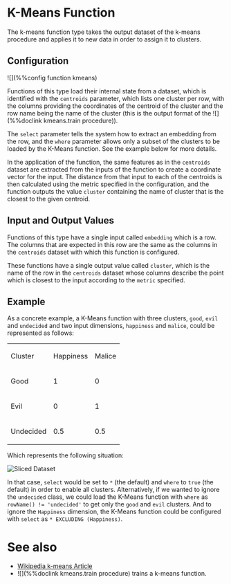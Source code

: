 # K-Means Function

The k-means function type takes the output dataset of the k-means procedure and applies
it to new data in order to assign it to clusters.

## Configuration

![](%%config function kmeans)

Functions of this type load their internal state from a dataset, which is identified
with the `centroids` parameter, which lists one cluster per row, with the columns 
providing the coordinates of the centroid of the cluster and the row name being 
the name of the cluster (this is the output format of the ![](%%doclink kmeans.train procedure)).  

The `select` parameter
tells the system how to extract an embedding from the row, and the `where`
parameter allows only a subset of the clusters to be loaded by the K-Means
function. See the example below for more details.

In the application of the function, the same features as in the `centroids`
dataset are extracted from the inputs of the function to create a coordinate
vector for the input.  The distance from that input to each of the centroids
is then calculated using the metric specified in the configuration, and the 
function outputs the value `cluster` containing the name of cluster that is
the closest to the given centroid.

## Input and Output Values

Functions of this type have a single input called `embedding` which is a row. The columns that
are expected in this row are the same as the columns in the `centroids` dataset with
which this function is configured.

These functions have a single output value called `cluster`, which is the name of the row
in the `centroids` dataset whose columns describe the point which is closest to the 
input according to the `metric` specified.

## Example

As a concrete example, a K-Means function with three clusters, `good`, `evil` and `undecided`
and two input dimensions, `happiness` and `malice`, could be represented
as follows:

<table cellpadding="0" cellspacing="0" class="c12"><tbody><tr class="c9"><td class="c14" colspan="1" rowspan="1"><p class="c2"><span class="c13">Cluster</span></p></td><td class="c14" colspan="1" rowspan="1"><p class="c2"><span class="c13">Happiness</span></p></td><td class="c14" colspan="1" rowspan="1"><p class="c2"><span class="c13">Malice</span></p></td></tr><tr class="c9"><td class="c14" colspan="1" rowspan="1"><p class="c2"><span class="c0">Good</span></p></td><td class="c14" colspan="1" rowspan="1"><p class="c2"><span class="c0">1</span></p></td><td class="c14" colspan="1" rowspan="1"><p class="c2"><span class="c0">0</span></p></td></tr><tr class="c9"><td class="c14" colspan="1" rowspan="1"><p class="c2"><span class="c0">Evil</span></p></td><td class="c14" colspan="1" rowspan="1"><p class="c2"><span class="c0">0</span></p></td><td class="c14" colspan="1" rowspan="1"><p class="c2"><span class="c0">1</span></p></td></tr><tr class="c9"><td class="c14" colspan="1" rowspan="1"><p class="c2"><span class="c0">Undecided</span></p></td><td class="c14" colspan="1" rowspan="1"><p class="c2"><span class="c0">0.5</span></p></td><td class="c14" colspan="1" rowspan="1"><p class="c2"><span class="c0">0.5</span></p></td></tr></tbody></table>

Which represents the following situation:

![Sliced Dataset](/doc/builtin/img/KMeansFunction.svg)

In that case, `select` would be set to `*` (the default) and `where` to `true`
(the default) in order to enable all clusters.  Alternatively, if we wanted to
ignore the `undecided` class, we could load the K-Means function with `where` as
`rowName() != 'undecided'` to get only the `good` and `evil` clusters.  And to
ignore the `Happiness` dimension, the K-Means function could be configured with
`select` as `* EXCLUDING (Happiness)`.


# See also

* [Wikipedia k-means Article](http://en.wikipedia.org/wiki/K-means_clustering)
* ![](%%doclink kmeans.train procedure) trains a k-means function.



